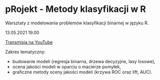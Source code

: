 # pRojekt - Metody klasyfikacji w R
Warsztaty z modelowania problemów klasyfikacji binarnej w języku R. 

13.05.2021 19.00 

[Transmisja na YouTube](https://www.youtube.com/watch?v=Ju63OUitSCM&fbclid=IwAR2i1pGkqdyiBZFOW2Jjwzs232NkS04KoTYiSQGIQzsIxxaSJb3DF0pAqjU)

Zakres tematyczny:  
* budowanie modeli (regresja binarna, drzewa decyzyjne, lasy losowe),  
* ocena jakości modeli w oparciu o macierze pomyłek,
* graficzne metody oceny jakości modeli (krzywa ROC oraz lift, AUC).
